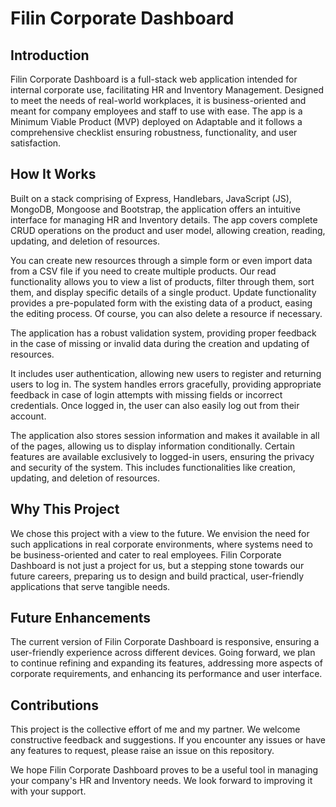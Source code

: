# Filin Corporate Dashboard 

## Introduction
Filin Corporate Dashboard is a full-stack web application intended for internal corporate use, facilitating HR and Inventory Management. Designed to meet the needs of real-world workplaces, it is business-oriented and meant for company employees and staff to use with ease. The app is a Minimum Viable Product (MVP) deployed on Adaptable and it follows a comprehensive checklist ensuring robustness, functionality, and user satisfaction.

## How It Works
Built on a stack comprising of Express, Handlebars, JavaScript (JS), MongoDB, Mongoose and Bootstrap, the application offers an intuitive interface for managing HR and Inventory details. The app covers complete CRUD operations on the product and user model, allowing creation, reading, updating, and deletion of resources.

You can create new resources through a simple form or even import data from a CSV file if you need to create multiple products. Our read functionality allows you to view a list of products, filter through them, sort them, and display specific details of a single product. Update functionality provides a pre-populated form with the existing data of a product, easing the editing process. Of course, you can also delete a resource if necessary.

The application has a robust validation system, providing proper feedback in the case of missing or invalid data during the creation and updating of resources.

It includes user authentication, allowing new users to register and returning users to log in. The system handles errors gracefully, providing appropriate feedback in case of login attempts with missing fields or incorrect credentials. Once logged in, the user can also easily log out from their account.

The application also stores session information and makes it available in all of the pages, allowing us to display information conditionally. Certain features are available exclusively to logged-in users, ensuring the privacy and security of the system. This includes functionalities like creation, updating, and deletion of resources.

## Why This Project
We chose this project with a view to the future. We envision the need for such applications in real corporate environments, where systems need to be business-oriented and cater to real employees. Filin Corporate Dashboard is not just a project for us, but a stepping stone towards our future careers, preparing us to design and build practical, user-friendly applications that serve tangible needs.

## Future Enhancements
The current version of Filin Corporate Dashboard is responsive, ensuring a user-friendly experience across different devices. Going forward, we plan to continue refining and expanding its features, addressing more aspects of corporate requirements, and enhancing its performance and user interface.

## Contributions
This project is the collective effort of me and my partner. We welcome constructive feedback and suggestions. If you encounter any issues or have any features to request, please raise an issue on this repository.

We hope Filin Corporate Dashboard proves to be a useful tool in managing your company's HR and Inventory needs. We look forward to improving it with your support.
